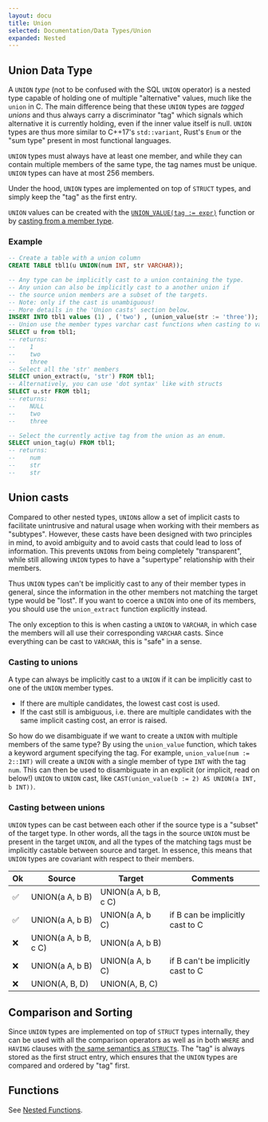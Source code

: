 ```yaml
---
layout: docu
title: Union
selected: Documentation/Data Types/Union
expanded: Nested
---
```


## Union Data Type

A `UNION` *type* (not to be confused with the SQL `UNION` operator) is a nested type capable of holding one of multiple "alternative" values, much like the `union` in C. The main difference being that these `UNION` types are *tagged unions* and thus always carry a discriminator "tag" which signals which alternative it is currently holding, even if the inner value itself is null. `UNION` types are thus more similar to C++17's `std::variant`, Rust's `Enum` or the "sum type" present in most functional languages.

`UNION` types must always have at least one member, and while they can contain multiple members of the same type, the tag names must be unique. `UNION` types can have at most 256 members.
 
Under the hood, `UNION` types are implemented on top of `STRUCT` types, and simply keep the "tag" as the first entry.

`UNION` values can be created with the [`UNION_VALUE(tag := expr)`](../functions/nested#union-functions) function or by [casting from a member type](#casting-to-unions).

### Example 
```sql
-- Create a table with a union column
CREATE TABLE tbl1(u UNION(num INT, str VARCHAR));

-- Any type can be implicitly cast to a union containing the type.
-- Any union can also be implicitly cast to a another union if 
-- the source union members are a subset of the targets.
-- Note: only if the cast is unambiguous! 
-- More details in the 'Union casts' section below.
INSERT INTO tbl1 values (1) , ('two') , (union_value(str := 'three'));
-- Union use the member types varchar cast functions when casting to varchar.
SELECT u from tbl1;
-- returns:
--    1
--    two
--    three
-- Select all the 'str' members
SELECT union_extract(u, 'str') FROM tbl1;
-- Alternatively, you can use 'dot syntax' like with structs
SELECT u.str FROM tbl1;
-- returns: 
--    NULL
--    two
--    three

-- Select the currently active tag from the union as an enum.
SELECT union_tag(u) FROM tbl1;
-- returns:
--    num
--    str
--    str
```

## Union casts
Compared to other nested types, `UNION`s allow a set of implicit casts to facilitate unintrusive and natural usage when working with their members as "subtypes".
However, these casts have been designed with two principles in mind, to avoid ambiguity and to avoid casts that could lead to loss of information. This prevents `UNION`s from being completely "transparent", while still allowing `UNION` types to have a "supertype" relationship with their members.

Thus `UNION` types can't be implicitly cast to any of their member types in general, since the information in the other members not matching the target type would be "lost". If you want to coerce a `UNION` into one of its members, you should use the `union_extract` function explicitly instead.

The only exception to this is when casting a `UNION` to `VARCHAR`, in which case the members will all use their corresponding `VARCHAR` casts. Since everything can be cast to `VARCHAR`, this is "safe" in a sense. 

### Casting to unions
A type can always be implicitly cast to a `UNION` if it can be implicitly cast to one of the `UNION` member types.

- If there are multiple candidates, the lowest cast cost is used. 
- If the cast still is ambiguous, i.e. there are multiple candidates with the same implicit casting cost, an error is raised. 

So how do we disambiguate if we want to create a `UNION` with multiple members of the same type? By using the `union_value` function, which takes a keyword argument specifying the tag. For example, `union_value(num := 2::INT)` will create a `UNION` with a single member of type `INT` with the tag `num`. This can then be used to disambiguate in an explicit (or implicit, read on below!) `UNION` to `UNION` cast, like `CAST(union_value(b := 2) AS UNION(a INT, b INT))`.

### Casting between unions
`UNION` types can be cast between each other if the source type is a "subset" of the target type. In other words, all the tags in the source `UNION` must be present in the target `UNION`, and all the types of the matching tags must be implicitly castable between source and target. In essence, this means that `UNION` types are covariant with respect to their members.


|Ok| Source                |          Target       |               Comments             |
|----|---------------------|-----------------------|------------------------------------|
| ✅ | UNION(a A, b B)      | UNION(a A, b B, c C) |                                     |
| ✅ | UNION(a A, b B)      | UNION(a A, b C)      | if B can be implicitly cast to C   |
| ❌ | UNION(a A, b B, c C) | UNION(a A, b B)      |                                    |
| ❌ | UNION(a A, b B)      | UNION(a A, b C)      | if B can't be implicitly cast to C |
| ❌ | UNION(A, B, D)       | UNION(A, B, C)       |                                    |


## Comparison and Sorting
Since `UNION` types are implemented on top of `STRUCT` types internally, they can be used with all the comparison operators as well as in both `WHERE` and `HAVING` clauses with [the same semantics as `STRUCT`s](struct#comparison-operators). The "tag" is always stored as the first struct entry, which ensures that the `UNION` types are compared and ordered by "tag" first.

## Functions
See [Nested Functions](../../sql/functions/nested#union-functions).
    